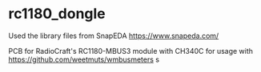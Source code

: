 # rc1180_dongle

Used the library files from SnapEDA https://www.snapeda.com/


PCB for RadioCraft's RC1180-MBUS3 module with CH340C for usage with https://github.com/weetmuts/wmbusmeters
s